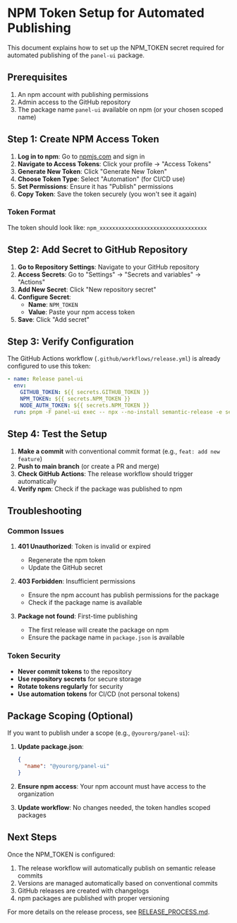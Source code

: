 # NPM Token Setup for Automated Publishing

This document explains how to set up the NPM_TOKEN secret required for automated publishing of the `panel-ui` package.

## Prerequisites

1. An npm account with publishing permissions
2. Admin access to the GitHub repository
3. The package name `panel-ui` available on npm (or your chosen scoped name)

## Step 1: Create NPM Access Token

1. **Log in to npm**: Go to [npmjs.com](https://www.npmjs.com/) and sign in
2. **Navigate to Access Tokens**: Click your profile → "Access Tokens"
3. **Generate New Token**: Click "Generate New Token"
4. **Choose Token Type**: Select "Automation" (for CI/CD use)
5. **Set Permissions**: Ensure it has "Publish" permissions
6. **Copy Token**: Save the token securely (you won't see it again)

### Token Format
The token should look like: `npm_xxxxxxxxxxxxxxxxxxxxxxxxxxxxxxxxxx`

## Step 2: Add Secret to GitHub Repository

1. **Go to Repository Settings**: Navigate to your GitHub repository
2. **Access Secrets**: Go to "Settings" → "Secrets and variables" → "Actions"
3. **Add New Secret**: Click "New repository secret"
4. **Configure Secret**:
   - **Name**: `NPM_TOKEN`
   - **Value**: Paste your npm access token
5. **Save**: Click "Add secret"

## Step 3: Verify Configuration

The GitHub Actions workflow (`.github/workflows/release.yml`) is already configured to use this token:

```yaml
- name: Release panel-ui
  env:
    GITHUB_TOKEN: ${{ secrets.GITHUB_TOKEN }}
    NPM_TOKEN: ${{ secrets.NPM_TOKEN }}
    NODE_AUTH_TOKEN: ${{ secrets.NPM_TOKEN }}
  run: pnpm -F panel-ui exec -- npx --no-install semantic-release -e semantic-release-monorepo
```

## Step 4: Test the Setup

1. **Make a commit** with conventional commit format (e.g., `feat: add new feature`)
2. **Push to main branch** (or create a PR and merge)
3. **Check GitHub Actions**: The release workflow should trigger automatically
4. **Verify npm**: Check if the package was published to npm

## Troubleshooting

### Common Issues

1. **401 Unauthorized**: Token is invalid or expired
   - Regenerate the npm token
   - Update the GitHub secret

2. **403 Forbidden**: Insufficient permissions
   - Ensure the npm account has publish permissions for the package
   - Check if the package name is available

3. **Package not found**: First-time publishing
   - The first release will create the package on npm
   - Ensure the package name in `package.json` is available

### Token Security

- **Never commit tokens** to the repository
- **Use repository secrets** for secure storage
- **Rotate tokens regularly** for security
- **Use automation tokens** for CI/CD (not personal tokens)

## Package Scoping (Optional)

If you want to publish under a scope (e.g., `@yourorg/panel-ui`):

1. **Update package.json**:
   ```json
   {
     "name": "@yourorg/panel-ui"
   }
   ```

2. **Ensure npm access**: Your npm account must have access to the organization

3. **Update workflow**: No changes needed, the token handles scoped packages

## Next Steps

Once the NPM_TOKEN is configured:
1. The release workflow will automatically publish on semantic release commits
2. Versions are managed automatically based on conventional commits
3. GitHub releases are created with changelogs
4. npm packages are published with proper versioning

For more details on the release process, see [RELEASE_PROCESS.md](./RELEASE_PROCESS.md).
